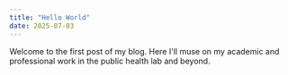 ```yaml
---
title: "Hello World"
date: 2025-07-03
---
```


Welcome to the first post of my blog. Here I'll muse on my academic and professional work in the public health lab and beyond.
